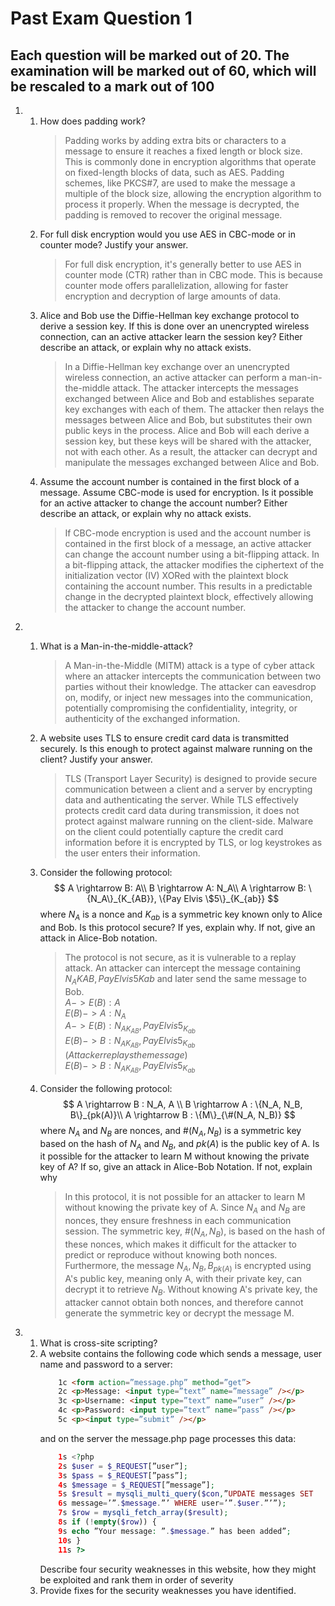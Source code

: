# Past Exam Question 1

## Each question will be marked out of 20. The examination will be marked out of 60, which will be rescaled to a mark out of 100

1.  
    1. How does padding work?
        > Padding works by adding extra bits or characters to a message to ensure it reaches a fixed length or block size.   
        This is commonly done in encryption algorithms that operate on fixed-length blocks of data, such as AES. Padding schemes, like PKCS#7, are used to make the message a multiple of the block size, allowing the encryption algorithm to process it properly. When the message is decrypted, the padding is removed to recover the original message.
    2. For full disk encryption would you use AES in CBC-mode or in counter mode? Justify your answer.
        > For full disk encryption, it's generally better to use AES in counter mode (CTR) rather than in CBC mode. This is because counter mode offers parallelization, allowing for faster encryption and decryption of large amounts of data.
    3. Alice and Bob use the Diffie-Hellman key exchange protocol to derive a session key. If this is done over an unencrypted wireless connection, can an active attacker learn the session key? Either describe an attack, or explain why no attack exists. 
        > In a Diffie-Hellman key exchange over an unencrypted wireless connection, an active attacker can perform a man-in-the-middle attack. The attacker intercepts the messages exchanged between Alice and Bob and establishes separate key exchanges with each of them. The attacker then relays the messages between Alice and Bob, but substitutes their own public keys in the process. Alice and Bob will each derive a session key, but these keys will be shared with the attacker, not with each other. As a result, the attacker can decrypt and manipulate the messages exchanged between Alice and Bob.
    4. Assume the account number is contained in the first block of a message. Assume CBC-mode is used for encryption. Is it possible for an active attacker to change the account number? Either describe an attack, or explain why no attack exists.
        > If CBC-mode encryption is used and the account number is contained in the first block of a message, an active attacker can change the account number using a bit-flipping attack. In a bit-flipping attack, the attacker modifies the ciphertext of the initialization vector (IV) XORed with the plaintext block containing the account number. This results in a predictable change in the decrypted plaintext block, effectively allowing the attacker to change the account number. 

2.  
    1. What is a Man-in-the-middle-attack?
        > A Man-in-the-Middle (MITM) attack is a type of cyber attack where an attacker intercepts the communication between two parties without their knowledge. The attacker can eavesdrop on, modify, or inject new messages into the communication, potentially compromising the confidentiality, integrity, or authenticity of the exchanged information.
    2.  A website uses TLS to ensure credit card data is transmitted securely. Is this enough to protect against malware running on the client? Justify your answer.
        > TLS (Transport Layer Security) is designed to provide secure communication between a client and a server by encrypting data and authenticating the server. While TLS effectively protects credit card data during transmission, it does not protect against malware running on the client-side. Malware on the client could potentially capture the credit card information before it is encrypted by TLS, or log keystrokes as the user enters their information.
    3.  Consider the following protocol:
        $$
            A \rightarrow B: A\\ 
            B \rightarrow A: N_A\\
            A \rightarrow B: \{N_A\}_{K_{AB}}, \{Pay Elvis \$5\}_{K_{ab}}
        $$
        where $N_A$ is a nonce and $K_{ab}$ is a symmetric key known only to Alice and Bob. Is this protocol secure? If yes, explain why. If not, give an attack in Alice-Bob notation.
        > The protocol is not secure, as it is vulnerable to a replay attack. An attacker can intercept the message containing ${N_A}{K{AB}}, {Pay Elvis 5}{K{ab}}$ and later send the same message to Bob.  
        > $A -> E(B): A$  
        > $E(B) -> A: N_A$  
        > $A -> E(B): {N_A}_{K_{AB}}, {Pay Elvis 5}_{K_{ab}}$  
        > $E(B) -> B: {N_A}_{K_{AB}}, {Pay Elvis 5}_{K_{ab}}$  
        > $(Attacker replays the message)$  
        > $E(B) -> B: {N_A}_{K_{AB}}, {Pay Elvis 5}_{K_{ab}}$  

    4. Consider the following protocol:
        $$
            A \rightarrow B : N_A, A \\
            B \rightarrow A : \{N_A, N_B, B\}_{pk(A)}\\
            A \rightarrow B : \{M\}_{\#(N_A, N_B)}
        $$
        where $N_A$ and $N_B$ are nonces, and $\#(N_A, N_B)$ is a symmetric key based on the hash of $N_A$ and $N_B$, and $pk(A)$ is the public key of A. Is it possible for the attacker to learn M without knowing the private key of A? If so, give an attack in Alice-Bob Notation. If not, explain why
        > In this protocol, it is not possible for an attacker to learn M without knowing the private key of A. Since $N_A$ and $N_B$ are nonces, they ensure freshness in each communication session. The symmetric key, $\#(N_A, N_B)$, is based on the hash of these nonces, which makes it difficult for the attacker to predict or reproduce without knowing both nonces. Furthermore, the message ${N_A, N_B, B}_{pk(A)}$ is encrypted using A's public key, meaning only A, with their private key, can decrypt it to retrieve $N_B$. Without knowing A's private key, the attacker cannot obtain both nonces, and therefore cannot generate the symmetric key or decrypt the message M.
3. 
    1. What is cross-site scripting?
    2. A website contains the following code which sends a message, user name and password to a server:
        ```html
            1c <form action=”message.php” method=”get”>
            2c <p>Message: <input type=”text” name=”message” /></p>
            3c <p>Username: <input type=”text” name=”user” /></p>
            4c <p>Password: <input type=”text” name=”pass” /></p>
            5c <p><input type=”submit” /></p>
        ```
        and on the server the message.php page processes this data:
        ```php
            1s <?php
            2s $user = $_REQUEST[”user”];
            3s $pass = $_REQUEST[”pass”];
            4s $message = $_REQUEST[”message”];
            5s $result = mysqli_multi_query($con,”UPDATE messages SET
            6s message=’”.$message.”’ WHERE user=’”.$user.”’”);
            7s $row = mysqli_fetch_array($result);
            8s if (!empty($row)) {
            9s echo ”Your message: ”.$message.” has been added”;
            10s }
            11s ?>
        ```
        Describe four security weaknesses in this website, how they might be exploited and rank them in order of severity
    3. Provide fixes for the security weaknesses you have identified. 
    